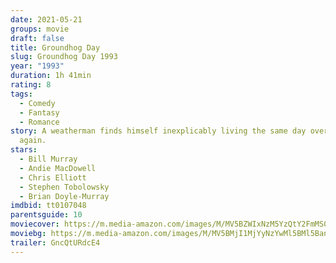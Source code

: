 ```yaml
---
date: 2021-05-21
groups: movie
draft: false
title: Groundhog Day
slug: Groundhog Day 1993
year: "1993"
duration: 1h 41min
rating: 8
tags:
  - Comedy
  - Fantasy
  - Romance
story: A weatherman finds himself inexplicably living the same day over and over
  again.
stars:
  - Bill Murray
  - Andie MacDowell
  - Chris Elliott
  - Stephen Tobolowsky
  - Brian Doyle-Murray
imdbid: tt0107048
parentsguide: 10
moviecover: https://m.media-amazon.com/images/M/MV5BZWIxNzM5YzQtY2FmMS00Yjc3LWI1ZjUtNGVjMjMzZTIxZTIxXkEyXkFqcGdeQXVyNjU0OTQ0OTY@._V1_FMjpg_UY860_.jpg
moviebg: https://m.media-amazon.com/images/M/MV5BMjI1MjYyNzYwMl5BMl5BanBnXkFtZTcwNzAxMTkxNA@@._V1_FMjpg_UX1280_.jpg
trailer: GncQtURdcE4
---
```

